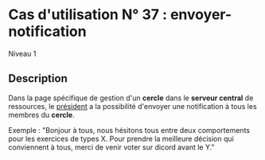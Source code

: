 
# Cas d'utilisation N° 37 : envoyer-notification

Niveau 1

##	Description

Dans la page spécifique de gestion d'un **cercle** dans le **serveur central** de ressources, le [président](https://github.com/PremierLangage/platon-conception/blob/master/acteur/President.md) a la possibilité d'envoyer une notification à tous les membres du **cercle**.

Exemple : "Bonjour à tous, nous hésitons tous entre deux comportements pour les exercices de types X. Pour prendre la meilleure décision qui conviennent à tous, merci de venir voter sur dicord avant le Y."
